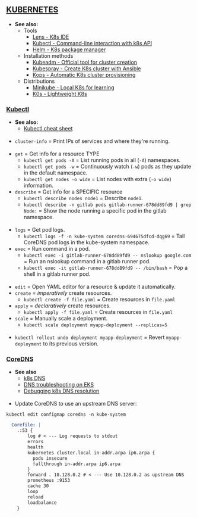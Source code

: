 
## [KUBERNETES](https://kubernetes.io/docs/home/)

- **See also:**
  - Tools
    - [Lens - K8s IDE](https://k8slens.dev/)
    - [Kubectl - Command-line interaction with k8s API](https://kubernetes.io/docs/reference/kubectl/overview/)
    - [Helm - K8s package manager](https://helm.sh/docs/)
  - Installation methods
    - [Kubeadm - Official tool for cluster creation](https://kubernetes.io/docs/reference/setup-tools/kubeadm/)
    - [Kubespray - Create K8s cluster with Ansible](https://github.com/kubernetes-sigs/kubespray)
    - [Kops - Automatic K8s cluster provisioning](https://kops.sigs.k8s.io/)
  - Distributions
    - [Minikube - Local K8s for learning](https://minikube.sigs.k8s.io/docs/start/)
    - [K0s - Lightweight K8s](https://github.com/k0sproject/k0s)


### [Kubectl](https://kubernetes.io/docs/reference/kubectl/overview/)

- **See also:**
  - [Kubectl cheat sheet](https://kubernetes.io/docs/reference/kubectl/cheatsheet/)
<br><br>
- `cluster-info` = Print IPs of services and where they're running.
<br><br>
- `get` = Get info for a resource TYPE
  - `kubectl get pods -A` = List running pods in all (`-A`) namespaces.
  - `kubectl get pods -w` = Continuously watch (`-w`) pods as they update in the default namespace.
  - `kubectl get nodes -o wide` = List nodes with extra (`-o wide`) information.
- `describe` = Get info for a SPECIFIC resource
  - `kubectl describe nodes node1` = Describe `node1`.
  - `kubectl describe -n gitlab pods gitlab-runner-678dd89fd9 | grep Node:` = Show the node running a specific pod in the gitlab namespace.
<br><br>
- `logs` = Get pod logs.
  - `kubectl logs -f -n kube-system coredns-694675dfcd-dqg69` = Tail CoreDNS pod logs in the kube-system namespace.
- `exec` = Run command in a pod.
  - `kubectl exec -i gitlab-runner-678dd89fd9 -- nslookup google.com` = Run an nslookup command in a gitlab runner pod.
  - `kubectl exec -it gitlab-runner-678dd89fd9 -- /bin/bash` = Pop a shell in a gitlab runner pod.
<br><br>
- `edit` = Open YAML editor for a resource & update it automatically.
- `create` = *imperatively* create resources.
  - `kubectl create -f file.yaml` = Create resources in `file.yaml`
- `apply` = *declaratively* create resources.
  - `kubectl apply -f file.yaml` =  Create resources in `file.yaml`
- `scale` = Manually scale a deployment.
  - `kubectl scale deployment myapp-deployment --replicas=5`
<br><br>
- `kubectl rollout undo deployment myapp-deployment` = Revert `myapp-deployment` to its previous version.


### [CoreDNS](https://coredns.io/plugins/)

- **See also**
  - [k8s DNS](https://kubernetes.io/docs/concepts/services-networking/dns-pod-service/)
  - [DNS troubleshooting on EKS](https://aws.amazon.com/premiumsupport/knowledge-center/eks-dns-failure/)
  - [Debugging k8s DNS resolution](https://kubernetes.io/docs/tasks/administer-cluster/dns-debugging-resolution/)
<br><br>
- Update CoreDNS to use an upstream DNS server:
```
kubectl edit configmap coredns -n kube-system
```
```yaml
  Corefile: |
    .:53 {
        log # < --- Log requests to stdout
        errors
        health
        kubernetes cluster.local in-addr.arpa ip6.arpa {
          pods insecure
          fallthrough in-addr.arpa ip6.arpa
        }
        forward . 10.128.0.2 # < --- Use 10.128.0.2 as upstream DNS
        prometheus :9153
        cache 30
        loop
        reload
        loadbalance
    }
```
